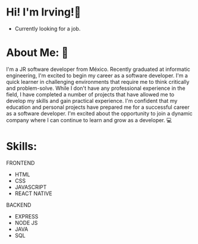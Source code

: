 # Hi! I'm Irving!👋
- Currently looking for a job.
# About Me: 📑
I'm a JR software developer from México.
Recently graduated at informatic engineering, I'm excited to begin my career as a software developer.  I'm a quick learner in challenging environments that require me to think critically and problem-solve. While I don't have any professional experience in the field, I have completed a number of projects that have allowed me to develop my skills and gain practical experience. I'm confident that my education and personal projects have prepared me for a successful career as a software developer.
I'm excited about the opportunity to join a dynamic company where I can continue to learn and grow as a developer.
💻
# Skills:
FRONTEND
- HTML
- CSS
- JAVASCRIPT
- REACT NATIVE

BACKEND
- EXPRESS
- NODE JS
- JAVA
- SQL
